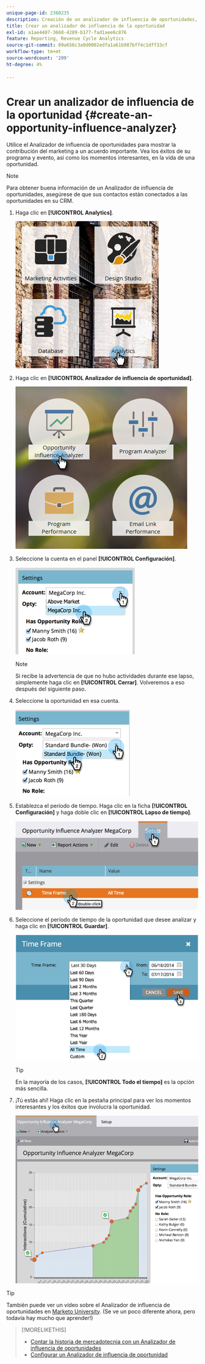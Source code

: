 ```yaml
---
unique-page-id: 2360235
description: Creación de un analizador de influencia de oportunidades, documentos de Marketo, documentación del producto
title: Crear un analizador de influencia de la oportunidad
exl-id: a1ae4407-3668-4289-b177-fad1aee6c876
feature: Reporting, Revenue Cycle Analytics
source-git-commit: 09a656c3a0d0002edfa1a61b987bff4c1dff33cf
workflow-type: tm+mt
source-wordcount: '209'
ht-degree: 4%

---
```


# Crear un analizador de influencia de la oportunidad {#create-an-opportunity-influence-analyzer}

Utilice el Analizador de influencia de oportunidades para mostrar la contribución del marketing a un acuerdo importante. Vea los éxitos de su programa y evento, así como los momentos interesantes, en la vida de una oportunidad.

>[!NOTE]
>
>Para obtener buena información de un Analizador de influencia de oportunidades, asegúrese de que sus contactos están conectados a las oportunidades en su CRM.

1. Haga clic en **[!UICONTROL Analytics]**.

   ![](assets/analytics.png)

1. Haga clic en **[!UICONTROL Analizador de influencia de oportunidad]**.

   ![](assets/two.png)

1. Seleccione la cuenta en el panel **[!UICONTROL Configuración]**.

   ![](assets/image2014-9-17-8-3a56-3a32.png)

   >[!NOTE]
   >
   >Si recibe la advertencia de que no hubo actividades durante ese lapso, simplemente haga clic en **[!UICONTROL Cerrar]**. Volveremos a eso después del siguiente paso.

1. Seleccione la oportunidad en esa cuenta.

   ![](assets/image2014-9-17-8-3a56-3a48.png)

1. Establezca el período de tiempo. Haga clic en la ficha **[!UICONTROL Configuración]** y haga doble clic en **[!UICONTROL Lapso de tiempo]**.

   ![](assets/image2014-9-17-8-3a57-3a17.png)

1. Seleccione el período de tiempo de la oportunidad que desee analizar y haga clic en **[!UICONTROL Guardar]**.

   ![](assets/image2014-9-17-8-3a57-3a27.png)

   >[!TIP]
   >
   >
   >En la mayoría de los casos, **[!UICONTROL Todo el tiempo]** es la opción más sencilla.

1. ¡Tú estás ahí! Haga clic en la pestaña principal para ver los momentos interesantes y los éxitos que involucra la oportunidad.

   ![](assets/image2014-9-17-8-3a57-3a42.png)

>[!TIP]
>
>También puede ver un vídeo sobre el Analizador de influencia de oportunidades en [Marketo University](https://learn.marketo.com). (Se ve un poco diferente ahora, pero todavía hay mucho que aprender!)

>[!MORELIKETHIS]
>
>* [Contar la historia de mercadotecnia con un Analizador de influencia de oportunidades](/help/marketo/product-docs/reporting/revenue-cycle-analytics/opportunity-influence-analyzer/tell-the-marketing-story-with-an-opportunity-influence-analyzer.md)
>* [Configurar un Analizador de influencia de oportunidad](/help/marketo/product-docs/reporting/revenue-cycle-analytics/opportunity-influence-analyzer/configure-an-opportunity-influence-analyzer.md)
